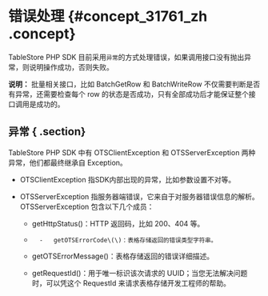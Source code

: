 # 错误处理 {#concept_31761_zh .concept}

TableStore PHP SDK 目前采用`异常`的方式处理错误，如果调用接口没有抛出异常，则说明操作成功，否则失败。

**说明：** 批量相关接口，比如 BatchGetRow 和 BatchWriteRow 不仅需要判断是否有异常，还需要检查每个 row 的状态是否成功，只有全部成功后才能保证整个接口调用是成功的。

## 异常 { .section}

TableStore PHP SDK 中有 OTSClientException 和 OTSServerException 两种异常，他们都最终继承自 Exception。

-   OTSClientException 指SDK内部出现的异常，比如参数设置不对等。

-   OTSServerException 指服务器端错误，它来自于对服务器错误信息的解析。OTSServerException 包含以下几个成员：

    -   getHttpStatus\(\)：HTTP 返回码，比如 200、404 等。

    -       -   getOTSErrorCode\(\)：表格存储返回的错误类型字符串。

    -   getOTSErrorMessage\(\)：表格存储返回的错误详细描述。

    -   getRequestId\(\)：用于唯一标识该次请求的 UUID；当您无法解决问题时，可以凭这个 RequestId 来请求表格存储开发工程师的帮助。


